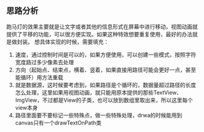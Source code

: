 ## 思路分析
跑马灯的效果主要就是让文字或者其他的信息形式在屏幕中进行移动，视图动画就提供了平移的功能，可以很方便实现。如果这种特效想要重复使用，最好的办法就是做封装。
想具体实现的时候，需要填充：
1. 速度，通过控制时间是可以的，如果方便使用，可以创建一些模式，按照字符宽度路过多少像素去处理
2. 方向（起始点、结束点，横着、竖着，如果直接用路径可能会更好一点，甚至能循环）用方法重载
3. 就是数据源，这时候要考虑到，如果路径是个循环的，数据量超过路径的长度怎么处理，这里如果用视图动画，就只能用原本提供的那些TextView、ImgView，不过都是View的子类，也可以放到数组里取出来，所以这里每个view本身
4. 路径里面要不要标记一些特殊点，做一些特殊处理，drwa的时候能用到
canvas只有一个drawTextOnPath类
